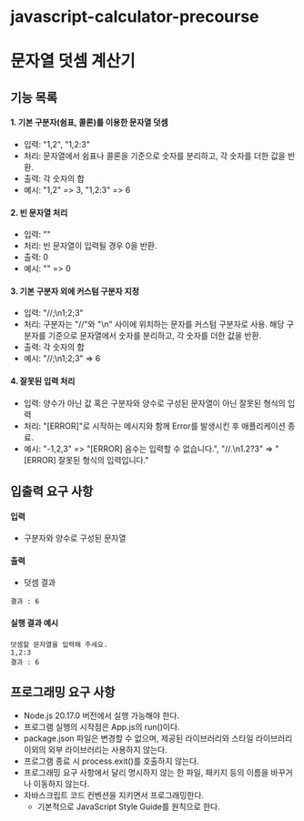 # javascript-calculator-precourse

# 문자열 덧셈 계산기

## 기능 목록

#### 1. 기본 구분자(쉼표, 콜론)를 이용한 문자열 덧셈

- 입력: "1,2", "1,2:3"
- 처리: 문자열에서 쉼표나 콜론을 기준으로 숫자를 분리하고, 각 숫자를 더한 값을 반환.
- 출력: 각 숫자의 합
- 예시: "1,2" => 3, "1,2:3" => 6

#### 2. 빈 문자열 처리

- 입력: ""
- 처리: 빈 문자열이 입력될 경우 0을 반환.
- 출력: 0
- 예시: "" => 0

#### 3. 기본 구분자 외에 커스텀 구분자 지정

- 입력: "//;\n1;2;3"
- 처리: 구분자는 "//"와 "\n" 사이에 위치하는 문자를 커스텀 구분자로 사용. 해당 구분자를 기준으로 문자열에서 숫자를 분리하고, 각 숫자를 더한 값을 반환.
- 출력: 각 숫자의 합
- 예시: "//;\n1;2;3" => 6

#### 4. 잘못된 입력 처리

- 입력: 양수가 아닌 값 혹은 구분자와 양수로 구성된 문자열이 아닌 잘못된 형식의 입력
- 처리: "[ERROR]"로 시작하는 메시지와 함께 Error를 발생시킨 후 애플리케이션 종료.
- 예시: "-1,2,3" => "[ERROR] 음수는 입력할 수 없습니다.", "//.\n1.2?3" => "[ERROR] 잘못된 형식의 입력입니다."

## 입출력 요구 사항

#### 입력

- 구분자와 양수로 구성된 문자열

#### 출력

- 덧셈 결과

```
결과 : 6
```

#### 실행 결과 예시

```
덧셈할 문자열을 입력해 주세요.
1,2:3
결과 : 6
```

## 프로그래밍 요구 사항

- Node.js 20.17.0 버전에서 실행 가능해야 한다.
- 프로그램 실행의 시작점은 App.js의 run()이다.
- package.json 파일은 변경할 수 없으며, 제공된 라이브러리와 스타일 라이브러리 이외의 외부 라이브러리는 사용하지 않는다.
- 프로그램 종료 시 process.exit()를 호출하지 않는다.
- 프로그래밍 요구 사항에서 달리 명시하지 않는 한 파일, 패키지 등의 이름을 바꾸거나 이동하지 않는다.
- 자바스크립트 코드 컨벤션을 지키면서 프로그래밍한다.
  - 기본적으로 JavaScript Style Guide를 원칙으로 한다.
